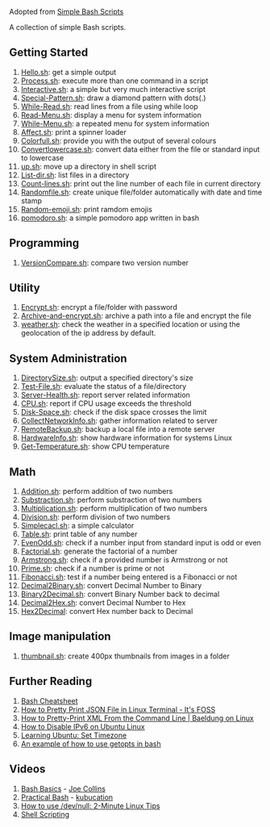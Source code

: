 Adopted from [Simple Bash Scripts](https://github.com/ruanyf/simple-bash-scripts)

A collection of simple Bash scripts.

## Getting Started

1. [Hello.sh](simple-scripts/hello-world.sh): get a simple output
1. [Process.sh](simple-scripts/process.sh): execute more than one command in a script
1. [Interactive.sh](simple-scripts/interactive.sh): a simple but very much interactive script
1. [Special-Pattern.sh](simple-scripts/special-pattern.sh): draw a diamond pattern with dots(.)
1. [While-Read.sh](simple-scripts/while-read.sh): read lines from a file using while loop
1. [Read-Menu.sh](simple-scripts/read-menu.sh): display a menu for system information
1. [While-Menu.sh](simple-scripts/while-menu.sh): a repeated menu for system information
1. [Affect.sh](simple-scripts/affect.sh): print a spinner loader
1. [Colorfull.sh](simple-scripts/color.sh): provide you with the output of several colours
1. [Convertlowercase.sh](simple-scripts/convertlowercase.sh): convert data either from the file or standard input to lowercase
1. [up.sh](simple-scripts/up.sh): move up a directory in shell script
1. [List-dir.sh](simple-scripts/list-dir.sh): list files in a directory
1. [Count-lines.sh](simple-scripts/count-lines.sh): print out the line number of each file in current directory
1. [Randomfile.sh](simple-scripts/randomfile.sh): create unique file/folder automatically with date and time stamp
1. [Random-emoji.sh](simple-scripts/random-emoji.sh): print ramdom emojis
1. [pomodoro.sh](simple-scripts/pomodoro.sh): a simple pomodoro app written in bash

## Programming

1. [VersionCompare.sh](simple-scripts/versioncompare.sh): compare two version number

## Utility

1. [Encrypt.sh](simple-scripts/encrypt.sh): encrypt a file/folder with password
1. [Archive-and-encrypt.sh](simple-scripts/archive-and-encrypt.sh): archive a path into a file and encrypt the file
1. [weather.sh](simple-scripts/weather.sh): check the weather in a specified location or using the geolocation of the ip address by default.

## System Administration

1. [DirectorySize.sh](simple-scripts/directorysize.sh): output a specified directory's size
1. [Test-File.sh](simple-scripts/test-file.sh): evaluate the status of a file/directory
1. [Server-Health.sh](simple-scripts/server-health.sh): report server related information
1. [CPU.sh](simple-scripts/cpu.sh): report if CPU usage exceeds the threshold
1. [Disk-Space.sh](simple-scripts/disk-space.sh): check if the disk space crosses the limit
1. [CollectNetworkInfo.sh](simple-scripts/collectnetworkinfo.sh): gather information related to server
1. [RemoteBackup.sh](simple-scripts/remotebackup.sh): backup a local file into a remote server
1. [HardwareInfo.sh](simple-scripts/hardware_machine.sh): show hardware information for systems Linux 
1. [Get-Temperature.sh](simple-scripts/get-temperature.sh): show CPU temperature

## Math

1. [Addition.sh](simple-scripts/addition.sh): perform addition of two numbers
1. [Substraction.sh](simple-scripts/substraction.sh): perform substraction of two numbers
1. [Multiplication.sh](simple-scripts/multiplication.sh): perform multiplication of two numbers
1. [Division.sh](simple-scripts/division.sh): perform division of two numbers
1. [Simplecacl.sh](simple-scripts/simplecalc.sh): a simple calculator
1. [Table.sh](simple-scripts/table.sh): print table of any number
1. [EvenOdd.sh](simple-scripts/evenodd.sh): check if a number input from standard input is odd or even
1. [Factorial.sh](simple-scripts/factorial.sh): generate the factorial of a number
1. [Armstrong.sh](simple-scripts/armstrong.sh): check if a provided number is Armstrong or not
1. [Prime.sh](simple-scripts/prime.sh): check if a number is prime or not
1. [Fibonacci.sh](simple-scripts/fibonacci.sh): test if a number being entered is a Fibonacci or not
1. [Decimal2Binary.sh](simple-scripts/decimal2binary.sh): convert Decimal Number to Binary
1. [Binary2Decimal.sh](simple-scripts/binary2decimal.sh): convert Binary Number back to decimal
1. [Decimal2Hex.sh](simple-scripts/dec2hex.sh): convert Decimal Number to Hex
1. [Hex2Decimal](simple-scripts/hextodec.sh): convert Hex number back to Decimal

## Image manipulation

1. [thumbnail.sh](simple-scripts/thumbnail.sh): create 400px thumbnails from images in a folder

## Further Reading

1. [Bash Cheatsheet](https://devhints.io/bash)
2. [How to Pretty Print JSON File in Linux Terminal - It's FOSS](https://itsfoss.com/pretty-print-json-linux/)
3. [How to Pretty-Print XML From the Command Line | Baeldung on Linux](https://www.baeldung.com/linux/pretty-print-xml)
4. [How to Disable IPv6 on Ubuntu Linux](https://itsfoss.com/disable-ipv6-ubuntu-linux/)
5. [Learning Ubuntu: Set Timezone](https://www.hostinger.com/tutorials/how-to-change-timezone-in-ubuntu/)
6. [An example of how to use getopts in bash](https://stackoverflow.com/questions/16483119/an-example-of-how-to-use-getopts-in-bash)

## Videos

1. [Bash Basics](https://www.youtube.com/playlist?list=PLTXMX1FE5Hj5ZJDt_WMbioFpdWO5SGy8r) - [Joe Collins](https://www.youtube.com/user/BadEditPro)
2. [Practical Bash](https://www.youtube.com/playlist?list=PLShDm2AZYnK1SdG3dufPdCqk08sOahUBP) - [kubucation](https://www.youtube.com/c/kubucation)
3. [How to use /dev/null: 2-Minute Linux Tips](https://youtu.be/pIL5LZQn3W8)
4. [Shell Scripting](https://www.youtube.com/playlist?list=PL5--8gKSku15YdkGmHjW2A31oPaQ5pEUw)